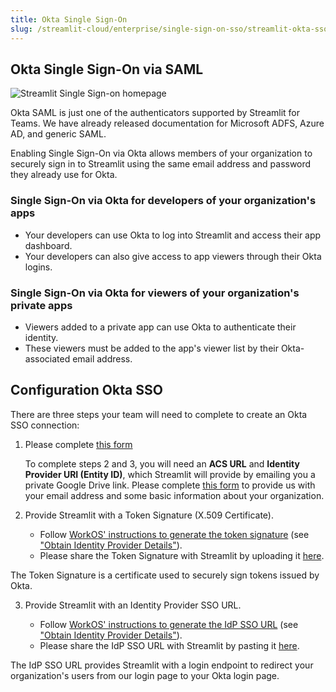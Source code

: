```yaml
---
title: Okta Single Sign-On
slug: /streamlit-cloud/enterprise/single-sign-on-sso/streamlit-okta-sso
---
```


## Okta Single Sign-On via SAML

![Streamlit Single Sign-on homepage](/images/sso_homescreen.png)

Okta SAML is just one of the authenticators supported by Streamlit for Teams. We have already released documentation for Microsoft ADFS, Azure AD, and generic SAML.

Enabling Single Sign-On via Okta allows members of your organization to securely sign in to Streamlit using the same email address and password they already use for Okta.

### Single Sign-On via Okta for developers of your organization's apps

- Your developers can use Okta to log into Streamlit and access their app dashboard.
- Your developers can also give access to app viewers through their Okta logins.

### Single Sign-On via Okta for viewers of your organization's private apps

- Viewers added to a private app can use Okta to authenticate their identity.
- These viewers must be added to the app's viewer list by their Okta-associated email address.

## Configuration Okta SSO

There are three steps your team will need to complete to create an Okta SSO connection:

1. Please complete [this form](https://docs.google.com/forms/d/e/1FAIpQLSenELJzAZaBV8852b-HJMeecO_LAwYJ6zuYbXLK0lMVexCF4Q/viewform)

    To complete steps 2 and 3, you will need an **ACS URL** and **Identity Provider URI (Entity ID)**, which Streamlit will provide by emailing you a private Google Drive link. Please complete [this form](https://forms.gle/5E3pUrB8vwp66ZPc9) to provide us with your email address and some basic information about your organization.

2. Provide Streamlit with a Token Signature (X.509 Certificate).

    - Follow [WorkOS' instructions to generate the token signature](https://workos.com/docs/integrations/azure-ad-saml/overview) (see ["Obtain Identity Provider Details"](https://workos.com/docs/integrations/azure-ad-saml/obtain-identity-provider-details)).
    - Please share the Token Signature with Streamlit by uploading it [here](https://docs.google.com/forms/d/e/1FAIpQLSdtV7hdpMEgfbK4E7BqeYNTcDrT6IqjOfSvIA48SoNAeIhcgw/viewform?usp=sf_link).

<Note>

The Token Signature is a certificate used to securely sign tokens issued by Okta.
</Note>

3. Provide Streamlit with an Identity Provider SSO URL.

    - Follow [WorkOS' instructions to generate the IdP SSO URL](https://workos.com/docs/integrations/azure-ad-saml/overview) (see ["Obtain Identity Provider Details"](https://workos.com/docs/integrations/azure-ad-saml/obtain-identity-provider-details)).
    - Please share the IdP SSO URL with Streamlit by pasting it [here](https://docs.google.com/forms/d/e/1FAIpQLSdtV7hdpMEgfbK4E7BqeYNTcDrT6IqjOfSvIA48SoNAeIhcgw/viewform?usp=sf_link).

<Note>

The IdP SSO URL provides Streamlit with a login endpoint to redirect your organization's users from our login page to your Okta login page.

</Note>
